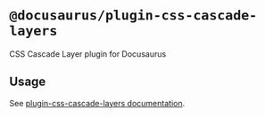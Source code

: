 # `@docusaurus/plugin-css-cascade-layers`

CSS Cascade Layer plugin for Docusaurus

## Usage

See [plugin-css-cascade-layers documentation](https://docusaurus.io/docs/api/plugins/@docusaurus/plugin-css-cascade-layers).
